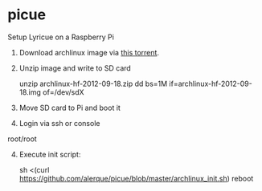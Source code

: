 picue
=====

Setup Lyricue on a Raspberry Pi

1. Download archlinux image via [this torrent](http://downloads.raspberrypi.org/images/archlinuxarm/archlinux-hf-2012-09-18/archlinux-hf-2012-09-18.zip.torrent).

2. Unzip image and write to SD card

    unzip archlinux-hf-2012-09-18.zip
    dd bs=1M if=archlinux-hf-2012-09-18.img of=/dev/sdX

3. Move SD card to Pi and boot it

4. Login via ssh or console

root/root

4. Execute init script:

    sh <(curl https://github.com/alerque/picue/blob/master/archlinux_init.sh)
    reboot
